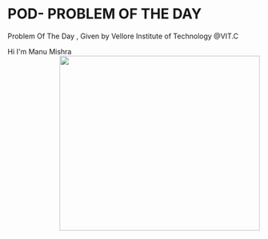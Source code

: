 # POD- PROBLEM OF THE DAY
Problem Of The Day , Given by Vellore Institute of Technology @VIT.C
<div float="left"> Hi I'm Manu Mishra</h1>  </div>
<img align="right" height="350" width="400" src="https://cdn.dribbble.com/users/416610/screenshots/4801105/media/be031f8d02ca8cc404d44be54ee2c493.gif" /> </a>
